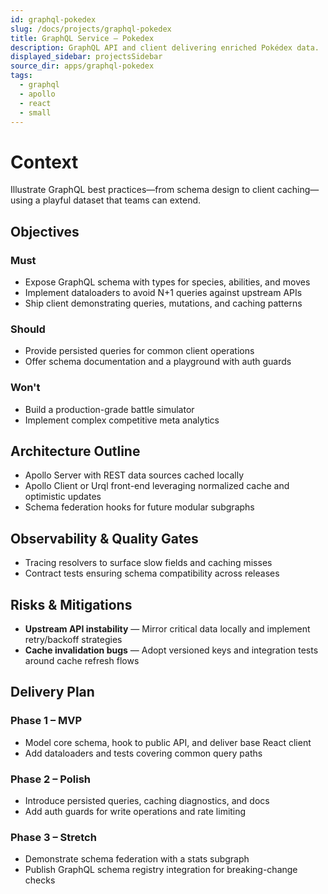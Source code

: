 ```yaml
---
id: graphql-pokedex
slug: /docs/projects/graphql-pokedex
title: GraphQL Service – Pokedex
description: GraphQL API and client delivering enriched Pokédex data.
displayed_sidebar: projectsSidebar
source_dir: apps/graphql-pokedex
tags:
  - graphql
  - apollo
  - react
  - small
---
```

# Context

Illustrate GraphQL best practices—from schema design to client caching—using a playful dataset that teams can extend.

## Objectives

### Must
- Expose GraphQL schema with types for species, abilities, and moves
- Implement dataloaders to avoid N+1 queries against upstream APIs
- Ship client demonstrating queries, mutations, and caching patterns

### Should
- Provide persisted queries for common client operations
- Offer schema documentation and a playground with auth guards

### Won't
- Build a production-grade battle simulator
- Implement complex competitive meta analytics

## Architecture Outline

- Apollo Server with REST data sources cached locally
- Apollo Client or Urql front-end leveraging normalized cache and optimistic updates
- Schema federation hooks for future modular subgraphs

## Observability & Quality Gates

- Tracing resolvers to surface slow fields and caching misses
- Contract tests ensuring schema compatibility across releases

## Risks & Mitigations

- **Upstream API instability** — Mirror critical data locally and implement retry/backoff strategies
- **Cache invalidation bugs** — Adopt versioned keys and integration tests around cache refresh flows

## Delivery Plan

### Phase 1 – MVP
- Model core schema, hook to public API, and deliver base React client
- Add dataloaders and tests covering common query paths

### Phase 2 – Polish
- Introduce persisted queries, caching diagnostics, and docs
- Add auth guards for write operations and rate limiting

### Phase 3 – Stretch
- Demonstrate schema federation with a stats subgraph
- Publish GraphQL schema registry integration for breaking-change checks
